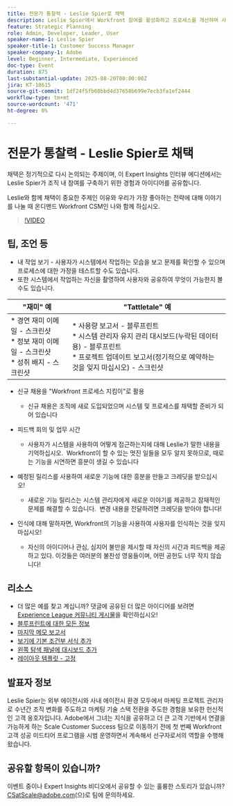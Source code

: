 ```yaml
---
title: 전문가 통찰력 - Leslie Spier로 채택
description: Leslie Spier에서 Workfront 참여를 활성화하고 프로세스를 개선하며 사용자 기여를 인식하는 채택 전략에 대해 알아봅니다.
feature: Strategic Planning
role: Admin, Developer, Leader, User
speaker-name-1: Leslie Spier
speaker-title-1: Customer Success Manager
speaker-company-1: Adobe
level: Beginner, Intermediate, Experienced
doc-type: Event
duration: 875
last-substantial-update: 2025-08-20T00:00:00Z
jira: KT-18615
source-git-commit: 1df24f5fb68bbd4d37658b699e7ecb3fa1ef2444
workflow-type: tm+mt
source-wordcount: '471'
ht-degree: 0%

---
```



# 전문가 통찰력 - Leslie Spier로 채택

채택은 정기적으로 다시 논의되는 주제이며, 이 Expert Insights 인터뷰 에디션에서는 Leslie Spier가 조직 내 참여를 구축하기 위한 경험과 아이디어를 공유합니다.

Leslie와 함께 채택이 중요한 주제인 이유와 우리가 가장 좋아하는 전략에 대해 이야기를 나눌 때 온디맨드 Workfront CSM인 나와 함께 하십시오.

>[!VIDEO](https://video.tv.adobe.com/v/3469934/?learn=on&enablevpops&captions=kor)

## 팁, 조언 등

* 내 작업 보기 - 사용자가 시스템에서 작업하는 모습을 보고 문제를 확인할 수 있으며 프로세스에 대한 가정을 테스트할 수도 있습니다. 
* 또한 시스템에서 작업하는 자신을 촬영하여 사용자와 공유하여 무엇이 가능한지 볼 수도 있습니다. 


| &quot;재미&quot; 예  | &quot;Tattletale&quot; 예 |
|---|---|
| * 경연 재미 이메일 - 스크린샷 <br> * 정보 재미 이메일 - 스크린샷 <br> * 성취 배지 - 스크린샷  | * 사용량 보고서 - 블루프린트 <br> * 시스템 관리자 유지 관리 대시보드(누락된 데이터용) - 블루프린트 <br> * 프로젝트 업데이트 보고서(정기적으로 예약하는 것을 잊지 마십시오) - 스크린샷 |


* 신규 채용을 &quot;Workfront 프로세스 지킴이&quot;로 활용 
   * 신규 채용은 조직에 새로 도입되었으며 시스템 및 프로세스를 채택할 준비가 되어 있습니다 

* 피드백 회의 및 업무 시간 
   * 사용자가 시스템을 사용하여 어떻게 접근하는지에 대해 Leslie가 말한 내용을 기억하십시오.  Workfront이 할 수 있는 멋진 일들을 모두 알지 못하므로, 때로는 기능을 시연하면 흥분이 생길 수 있습니다 

* 예정된 릴리스를 사용하여 새로운 기능에 대한 흥분을 만들고 크레딧을 받으십시오! 
   * 새로운 기능 릴리스는 시스템 관리자에게 새로운 이야기를 제공하고 잠재적인 문제를 해결할 수 있습니다.  변경 내용을 전달하려면 크레딧을 받아야 합니다! 

* 인식에 대해 말하자면, Workfront의 기능을 사용하여 사용자를 인식하는 것을 잊지 마십시오! 
   * 자신의 아이디어나 관심, 심지어 불만을 제시할 때 자신의 시간과 피드백을 제공하고 있다. 이것들은 여러분의 불찬성 영웅들이며, 어떤 공헌도 너무 작지 않습니다!  

## 리소스

* 더 많은 예를 찾고 계십니까? 댓글에 공유된 더 많은 아이디어를 보려면 [Experience League 커뮤니티 게시물](https://experienceleaguecommunities.adobe.com/t5/workfront-discussions/video-august-2023-workfront-expert-insights-adoption-with-leslie/td-p/613314?profile.language=ko)을 확인하십시오!
* [블루프린트에 대한 모든 정보](https://experienceleague.adobe.com/docs/workfront/using/administration-and-setup/blueprints/blueprints.html?lang=ko)
* [마지막 메모 보고서](https://experienceleague.adobe.com/docs/workfront/using/basics/update-work-items-view-updates/view-all-updates-in-a-report.html?lang=ko)
* [보기에 기본 조건부 서식 추가](https://experienceleague.adobe.com/docs/workfront-learn/tutorials-workfront/reporting/basic-reporting/add-basic-conditional-formatting-to-a-view.html?lang=ko)
* [왼쪽 탐색 패널에 대시보드 추가](https://experienceleague.adobe.com/docs/workfront/using/basics/navigate/simplified-left-navigation.html?lang=ko)
* [레이아웃 템플릿 - 고정](https://experienceleague.adobe.com/docs/workfront/using/administration-and-setup/customize/layout-templates/customize-pinned-pages.html?lang=ko)

## 발표자 정보

Leslie Spier는 외부 에이전시와 사내 에이전시 환경 모두에서 마케팅 프로젝트 관리자로 수년간 조직 변화를 주도하고 마케팅 기술 스택 전환을 주도한 경험을 보유한 헌신적인 고객 옹호자입니다. Adobe에서 그녀는 지식을 공유하고 더 큰 고객 기반에서 연결을 가능하게 하는 Scale Customer Success 팀으로 이동하기 전에 첫 번째 Workfront 고객 성공 미드티어 프로그램을 시범 운영하면서 계속해서 선구자로서의 역할을 수행해 왔습니다. 

## 공유할 항목이 있습니까?

이벤트 중이나 Expert Insights 비디오에서 공유할 수 있는 훌륭한 스토리가 있습니까? [CSatScale@adobe.com](mailto:CSatScale@adobe.com)(으)로 팀에 문의하세요.
